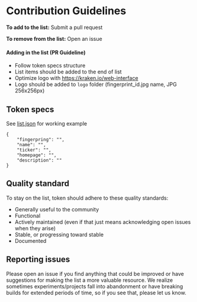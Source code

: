 # Contribution Guidelines

**To add to the list:** Submit a pull request

**To remove from the list:** Open an issue


#### Adding in the list (PR Guideline)

- Follow token specs structure
- List items should be added to the end of list
- Optimize logo with https://kraken.io/web-interface
- Logo should be added to `logo` folder (fingerprint_id.jpg name, JPG 256x256px)

## Token specs

See [list.json](list.json) for working example

``` JS
{
    "fingerpring": "",
    "name": "",
    "ticker": "",
    "homepage": "",
    "description": ""
}
```

## Quality standard

To stay on the list, token should adhere to these quality standards:

- Generally useful to the community
- Functional
- Actively maintained (even if that just means acknowledging open issues when they arise)
- Stable, or progressing toward stable
- Documented


## Reporting issues

Please open an issue if you find anything that could be improved or have
suggestions for making the list a more valuable resource. We realize sometimes
experiments/projects fall into abandonment or have breaking builds for extended periods of time, so if you see that, please let us know.
